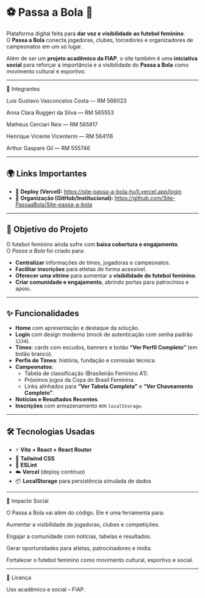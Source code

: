 # ⚽ Passa a Bola 💜

Plataforma digital feita para **dar voz e visibilidade ao futebol feminino**.  
O **Passa a Bola** conecta jogadoras, clubes, torcedores e organizadores de campeonatos em um só lugar.  

Além de ser um **projeto acadêmico da FIAP**, o site também é uma **iniciativa social** para reforçar a importância e a visibilidade do **Passa a Bola** como movimento cultural e esportivo.

---
👥 Integrantes


Luis Gustavo Vasconcelos Costa — RM 566023

Anna Clara Ruggeri da Silva — RM 565553

Matheus Cerciari Reis — RM 565817

Henrique Vicente Vicenterm — RM 564116

Arthur Gaspare Gil — RM 555746

---

## 🌍 Links Importantes
- 🔗 **Deploy (Vercel):** https://site-passa-a-bola-hu1i.vercel.app/login
- 🏢 **Organização (GitHub/Institucional):** https://github.com/Site-PassaaBola/Site-passa-a-bola

---

## 🎯 Objetivo do Projeto
O futebol feminino ainda sofre com **baixa cobertura e engajamento**.  
O *Passa a Bola* foi criado para:
- **Centralizar** informações de times, jogadoras e campeonatos.
- **Facilitar inscrições** para atletas de forma acessível.
- **Oferecer uma vitrine** para aumentar a **visibilidade do futebol feminino**.
- **Criar comunidade e engajamento**, abrindo portas para patrocínios e apoio.

---

## ✨ Funcionalidades
- **Home** com apresentação e destaque da solução.  
- **Login** com design moderno (mock de autenticação com senha padrão `1234`).  
- **Times**: cards com escudos, banners e botão **“Ver Perfil Completo”** (em botão branco).  
- **Perfis de Times**: história, fundação e comissão técnica.  
- **Campeonatos**:  
  - Tabela de classificação (Brasileirão Feminino A1).  
  - Próximos jogos da Copa do Brasil Feminina.  
  - Links alinhados para **“Ver Tabela Completa”** e **“Ver Chaveamento Completo”**.  
- **Notícias e Resultados Recentes**.  
- **Inscrições** com armazenamento em `localStorage`.

---

## 🛠️ Tecnologias Usadas
- ⚡ **Vite + React + React Router**  
- 🎨 **Tailwind CSS**  
- 🔎 **ESLint**  
- ☁️ **Vercel** (deploy contínuo)  
- 📦 **LocalStorage** para persistência simulada de dados  

---
📣 Impacto Social

O Passa a Bola vai além do código. Ele é uma ferramenta para:

Aumentar a visibilidade de jogadoras, clubes e competições.

Engajar a comunidade com notícias, tabelas e resultados.

Gerar oportunidades para atletas, patrocinadores e mídia.

Fortalecer o futebol feminino como movimento cultural, esportivo e social.

---

📄 Licença

Uso acadêmico e social – FIAP.







